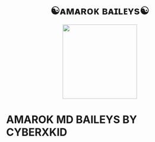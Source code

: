 <h1 align="center">☯︎ᴀᴍᴀʀᴏᴋ ʙᴀɪʟᴇʏs☯︎<br></h1>
<p align="center">
<img src="https://i.imgur.com/vwNY4lg.jpeg" width="200" height="200"></p>






# AMAROK MD BAILEYS BY CYBERXKID
